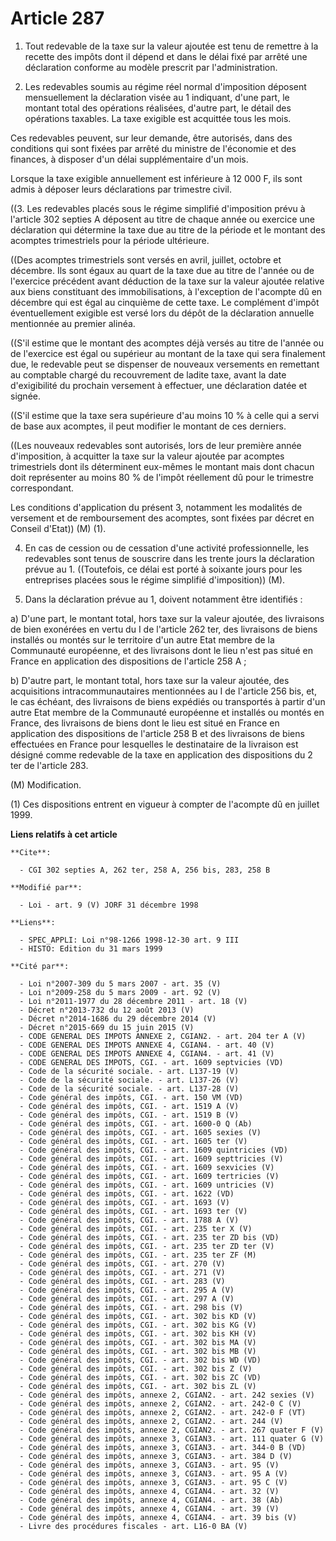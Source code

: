 # Article 287

1. Tout redevable de la taxe sur la valeur ajoutée est tenu de remettre à la recette des impôts dont il dépend et dans le
délai fixé par arrêté une déclaration conforme au modèle prescrit par l'administration.

2. Les redevables soumis au régime réel normal d'imposition déposent mensuellement la déclaration visée au 1 indiquant, d'une
part, le montant total des opérations réalisées, d'autre part, le détail des opérations taxables. La taxe exigible est
acquittée tous les mois.

Ces redevables peuvent, sur leur demande, être autorisés, dans des conditions qui sont fixées par arrêté du ministre de
l'économie et des finances, à disposer d'un délai supplémentaire d'un mois.

Lorsque la taxe exigible annuellement est inférieure à 12 000 F, ils sont admis à déposer leurs déclarations par trimestre
civil.

((3. Les redevables placés sous le régime simplifié d'imposition prévu à l'article 302 septies A déposent au titre de chaque
année ou exercice une déclaration qui détermine la taxe due au titre de la période et le montant des acomptes trimestriels
pour la période ultérieure.

((Des acomptes trimestriels sont versés en avril, juillet, octobre et décembre. Ils sont égaux au quart de la taxe due au
titre de l'année ou de l'exercice précédent avant déduction de la taxe sur la valeur ajoutée relative aux biens constituant
des immobilisations, à l'exception de l'acompte dû en décembre qui est égal au cinquième de cette taxe. Le complément d'impôt
éventuellement exigible est versé lors du dépôt de la déclaration annuelle mentionnée au premier alinéa.

((S'il estime que le montant des acomptes déjà versés au titre de l'année ou de l'exercice est égal ou supérieur au montant
de la taxe qui sera finalement due, le redevable peut se dispenser de nouveaux versements en remettant au comptable chargé du
recouvrement de ladite taxe, avant la date d'exigibilité du prochain versement à effectuer, une déclaration datée et signée.

((S'il estime que la taxe sera supérieure d'au moins 10 % à celle qui a servi de base aux acomptes, il peut modifier le
montant de ces derniers.

((Les nouveaux redevables sont autorisés, lors de leur première année d'imposition, à acquitter la taxe sur la valeur ajoutée
par acomptes trimestriels dont ils déterminent eux-mêmes le montant mais dont chacun doit représenter au moins 80 % de
l'impôt réellement dû pour le trimestre correspondant.

Les conditions d'application du présent 3, notamment les modalités de versement et de remboursement des acomptes, sont fixées
par décret en Conseil d'Etat)) (M) (1).

4. En cas de cession ou de cessation d'une activité professionnelle, les redevables sont tenus de souscrire dans les trente
jours la déclaration prévue au 1. ((Toutefois, ce délai est porté à soixante jours pour les entreprises placées sous le
régime simplifié d'imposition)) (M).

5. Dans la déclaration prévue au 1, doivent notamment être identifiés :

a) D'une part, le montant total, hors taxe sur la valeur ajoutée, des livraisons de bien exonérées en vertu du I de l'article
262 ter, des livraisons de biens installés ou montés sur le territoire d'un autre Etat membre de la Communauté européenne, et
des livraisons dont le lieu n'est pas situé en France en application des dispositions de l'article 258 A ;

b) D'autre part, le montant total, hors taxe sur la valeur ajoutée, des acquisitions intracommunautaires mentionnées au I de
l'article 256 bis, et, le cas échéant, des livraisons de biens expédiés ou transportés à partir d'un autre Etat membre de la
Communauté européenne et installés ou montés en France, des livraisons de biens dont le lieu est situé en France en
application des dispositions de l'article 258 B et des livraisons de biens effectuées en France pour lesquelles le
destinataire de la livraison est désigné comme redevable de la taxe en application des dispositions du 2 ter de l'article
283.

(M) Modification.

(1) Ces dispositions entrent en vigueur à compter de l'acompte dû en juillet 1999.

**Liens relatifs à cet article**

	**Cite**:

	  - CGI 302 septies A, 262 ter, 258 A, 256 bis, 283, 258 B

	**Modifié par**:

	  - Loi - art. 9 (V) JORF 31 décembre 1998

	**Liens**:

	  - SPEC_APPLI: Loi n°98-1266 1998-12-30 art. 9 III
	  - HISTO: Edition du 31 mars 1999

	**Cité par**:

	  - Loi n°2007-309 du 5 mars 2007 - art. 35 (V)
	  - Loi n°2009-258 du 5 mars 2009 - art. 92 (V)
	  - Loi n°2011-1977 du 28 décembre 2011 - art. 18 (V)
	  - Décret n°2013-732 du 12 août 2013 (V)
	  - Décret n°2014-1686 du 29 décembre 2014 (V)
	  - Décret n°2015-669 du 15 juin 2015 (V)
	  - CODE GENERAL DES IMPOTS ANNEXE 2, CGIAN2. - art. 204 ter A (V)
	  - CODE GENERAL DES IMPOTS ANNEXE 4, CGIAN4. - art. 40 (V)
	  - CODE GENERAL DES IMPOTS ANNEXE 4, CGIAN4. - art. 41 (V)
	  - CODE GENERAL DES IMPOTS, CGI. - art. 1609 septvicies (VD)
	  - Code de la sécurité sociale. - art. L137-19 (V)
	  - Code de la sécurité sociale. - art. L137-26 (V)
	  - Code de la sécurité sociale. - art. L137-28 (V)
	  - Code général des impôts, CGI. - art. 150 VM (VD)
	  - Code général des impôts, CGI. - art. 1519 A (V)
	  - Code général des impôts, CGI. - art. 1519 B (V)
	  - Code général des impôts, CGI. - art. 1600-0 Q (Ab)
	  - Code général des impôts, CGI. - art. 1605 sexies (V)
	  - Code général des impôts, CGI. - art. 1605 ter (V)
	  - Code général des impôts, CGI. - art. 1609 quintricies (VD)
	  - Code général des impôts, CGI. - art. 1609 septtricies (V)
	  - Code général des impôts, CGI. - art. 1609 sexvicies (V)
	  - Code général des impôts, CGI. - art. 1609 tertricies (V)
	  - Code général des impôts, CGI. - art. 1609 untricies (V)
	  - Code général des impôts, CGI. - art. 1622 (VD)
	  - Code général des impôts, CGI. - art. 1693 (V)
	  - Code général des impôts, CGI. - art. 1693 ter (V)
	  - Code général des impôts, CGI. - art. 1788 A (V)
	  - Code général des impôts, CGI. - art. 235 ter X (V)
	  - Code général des impôts, CGI. - art. 235 ter ZD bis (VD)
	  - Code général des impôts, CGI. - art. 235 ter ZD ter (V)
	  - Code général des impôts, CGI. - art. 235 ter ZF (M)
	  - Code général des impôts, CGI. - art. 270 (V)
	  - Code général des impôts, CGI. - art. 271 (V)
	  - Code général des impôts, CGI. - art. 283 (V)
	  - Code général des impôts, CGI. - art. 295 A (V)
	  - Code général des impôts, CGI. - art. 297 A (V)
	  - Code général des impôts, CGI. - art. 298 bis (V)
	  - Code général des impôts, CGI. - art. 302 bis KD (V)
	  - Code général des impôts, CGI. - art. 302 bis KG (V)
	  - Code général des impôts, CGI. - art. 302 bis KH (V)
	  - Code général des impôts, CGI. - art. 302 bis MA (V)
	  - Code général des impôts, CGI. - art. 302 bis MB (V)
	  - Code général des impôts, CGI. - art. 302 bis WD (VD)
	  - Code général des impôts, CGI. - art. 302 bis Z (V)
	  - Code général des impôts, CGI. - art. 302 bis ZC (VD)
	  - Code général des impôts, CGI. - art. 302 bis ZL (V)
	  - Code général des impôts, annexe 2, CGIAN2. - art. 242 sexies (V)
	  - Code général des impôts, annexe 2, CGIAN2. - art. 242-0 C (V)
	  - Code général des impôts, annexe 2, CGIAN2. - art. 242-0 F (VT)
	  - Code général des impôts, annexe 2, CGIAN2. - art. 244 (V)
	  - Code général des impôts, annexe 2, CGIAN2. - art. 267 quater F (V)
	  - Code général des impôts, annexe 3, CGIAN3. - art. 111 quater G (V)
	  - Code général des impôts, annexe 3, CGIAN3. - art. 344-0 B (VD)
	  - Code général des impôts, annexe 3, CGIAN3. - art. 384 D (V)
	  - Code général des impôts, annexe 3, CGIAN3. - art. 95 (V)
	  - Code général des impôts, annexe 3, CGIAN3. - art. 95 A (V)
	  - Code général des impôts, annexe 3, CGIAN3. - art. 95 C (V)
	  - Code général des impôts, annexe 4, CGIAN4. - art. 32 (V)
	  - Code général des impôts, annexe 4, CGIAN4. - art. 38 (Ab)
	  - Code général des impôts, annexe 4, CGIAN4. - art. 39 (V)
	  - Code général des impôts, annexe 4, CGIAN4. - art. 39 bis (V)
	  - Livre des procédures fiscales - art. L16-0 BA (V)
